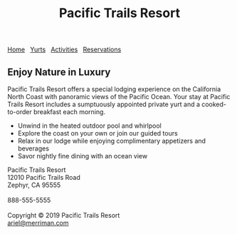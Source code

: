 <!DOCTYPE html>
<html lang="en">
<head>
<title>Pacific Trails Resort</title>
<meta charset="utf-8">
<link rel="stylesheet" href="pacific.css">
</head>
<body>
<div id="wrapper">
<header>
   <h1>Pacific Trails Resort</h1>
</header>
<nav>
   <a href="index.html">Home</a> &nbsp; <a href="yurts.html">Yurts</a> &nbsp; <a href="activities.html">Activities</a> &nbsp; <a href="reservations.html">Reservations</a>
</nav>
<main>
   <h2>Enjoy Nature in Luxury</h2>
      <p><span class="resort">Pacific Trails Resort</span> offers a special lodging experience on the California North Coast with panoramic views of the Pacific Ocean. Your stay at Pacific Trails Resort includes a sumptuously appointed private yurt and a cooked-to-order breakfast each morning.</p>
      <ul>
         <li>Unwind in the heated outdoor pool and whirlpool</li>
         <li>Explore the coast on your own or join our guided tours</li>
         <li>Relax in our lodge while enjoying complimentary appetizers and beverages</li>
         <li>Savor nightly fine dining with an ocean view</li>
      </ul>
<div>
   <span class="resort">Pacific Trails Resort</span><br>
   12010 Pacific Trails Road<br>
   Zephyr, CA 95555<br><br>
   888-555-5555<br><br>
</div>
</main>
<footer>
   Copyright &copy; 2019 Pacific Trails Resort<br>
   <a href="mailto:ariel@merriman.com">ariel@merriman.com</a>
</footer>
</div>
</body>
</html>

